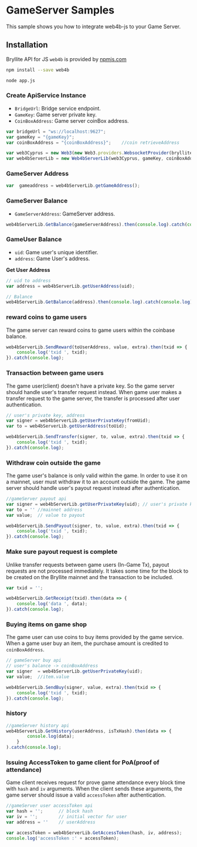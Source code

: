 # GameServer Samples
This sample shows you how to integrate web4b-js to your Game Server.

## Installation

Bryllite API for JS `web4b` is provided by [npmjs.com](https://www.npmjs.com/package/web4b/)

~~~bash
npm install --save web4b

node app.js
~~~

### Create ApiService Instance

* `BridgeUrl`: Bridge service endpoint.
* `GameKey`: Game server private key.
* `CoinBoxAddress`: Game server coinBox address.

~~~js
var bridgeUrl = "ws://localhost:9627";
var gameKey = "{gameKey}";
var coinBoxAddress = "{coinBoxAddress}";    //coin retrieveAddress

var web3Cyprus = new Web3(new Web3.providers.WebsocketProvider(brylliteCyprusHost));
var web4bServerLib = new Web4bServerLib(web3Cyprus, gameKey, coinBoxAddress);
~~~

### GameServer Address

~~~js
var  gameaddress = web4bServerLib.getGameAddress();
~~~

### GameServer Balance
* `GameServerAddress`: GameServer address.

~~~js
web4bServerLib.GetBalance(gameServerAddress).then(console.log).catch(console.log);
~~~

### GameUser Balance
* `uid`: Game user's unique identifier.
* `address`: Game User's address.

**Get User Address**

~~~js
// uid to address
var address = web4bServerLib.getUserAddress(uid);

// Balance
web4bServerLib.GetBalance(address).then(console.log).catch(console.log);
~~~

### reward coins to game users
The game server can reward coins to game users within the coinbase balance.

~~~js
web4bServerLib.SendReward(toUserAddress, value, extra).then(txid => {
    console.log('txid ', txid);
}).catch(console.log);
~~~

### Transaction between game users
The game user(client) doesn't have a private key.
So the game server should handle user's transfer request instead.
When game user makes a transfer request to the game server, the transfer is processed after user authentication.

~~~js
// user's private key, address
var signer = web4bServerLib.getUserPrivateKey(fromUid);
var to = web4bServerLib.getUserAddress(toUid);

web4bServerLib.SendTransfer(signer, to, value, extra).then(txid => {
    console.log('txid ', txid);
}).catch(console.log);
~~~

### Withdraw coin outside the game
The game user's balance is only valid within the game.
In order to use it on a mainnet, user must withdraw it to an account outside the game.
The game server should handle user's payout request instead after authentication.

~~~js
//gameServer payout api
var signer = web4bServerLib.getUserPrivateKey(uid); // user's private key
var to = '' //mainnet address
var value;  // value to payout

web4bServerLib.SendPayout(signer, to, value, extra).then(txid => {
    console.log('txid ', txid);
}).catch(console.log);

~~~

### Make sure payout request is complete
Unlike transfer requests between game users (In-Game Tx), payout requests are not processed immediately.
It takes some time for the block to be created on the Bryllite mainnet and the transaction to be included.

~~~js
var txid = '';

web4bServerLib.GetReceipt(txid).then(data => {
    console.log('data ', data);
}).catch(console.log);
~~~

### Buying items on game shop
The game user can use coins to buy items provided by the game service.
When a game user buy an item, the purchase amount is credited to `coinBoxAddress`.

~~~js
// gameServer buy api
// user's balance -> coinBoxAddress
var signer  = web4bServerLib.getUserPrivateKey(uid);
var value;  //item.value

web4bServerLib.SendBuy(signer, value, extra).then(txid => {
    console.log('txid ', txid);
}).catch(console.log);
~~~

### history

~~~js
//gameServer history api
web4bServerLib.GetHistory(userAddress, isTxHash).then(data => {
        console.log(data);
    }        
).catch(console.log);  
~~~

### Issuing AccessToken to game client for PoA(proof of attendance)
Game client receives request for prove game attendance every block time with `hash` and `iv` arguments.
When the client sends these arguments, the game server should issue a valid `accessToken` after authentication.

~~~js
//gameServer user accessToken api
var hash = '';      // block hash
var iv = '';        // initial vector for user
var address = ''    // userAddress

var accessToken = web4bServerLib.GetAccessToken(hash, iv, address);
console.log('accessToken :' + accessToken);
~~~
